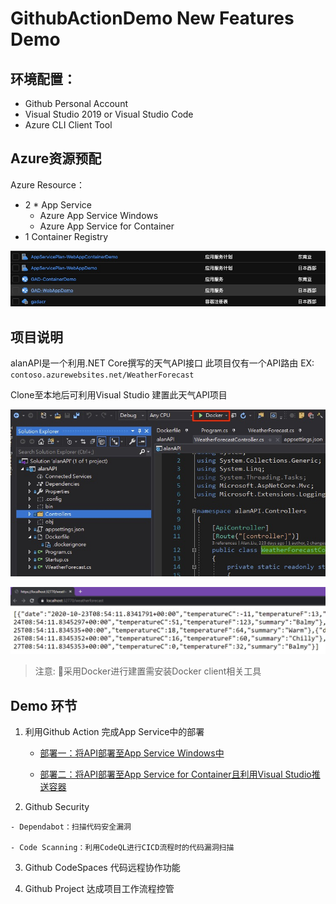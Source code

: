 # GithubActionDemo New Features Demo

## 环境配置：

- Github Personal Account
- Visual Studio 2019 or Visual Studio Code
- Azure CLI Client Tool

## Azure资源预配

Azure Resource：
-	2 * App Service
    - Azure App Service Windows
    - Azure App Service for Container
-	1 Container Registry

![](README/2020-10-22-16-34-13.png)

## 项目说明
alanAPI是一个利用.NET Core撰写的天气API接口
此项目仅有一个API路由
EX: `contoso.azurewebsites.net/WeatherForecast`

Clone至本地后可利用Visual Studio 建置此天气API项目

![](Demo1/2020-10-22-16-53-21.png)

![](Demo1/2020-10-22-16-54-45.png)

> 注意: 采用Docker进行建置需安装Docker client相关工具

## Demo 环节

 1. 利用Github Action 完成App Service中的部署

    - [部署一：将API部署至App Service Windows中](https://github.com/08Alan/GithubActionDemo/blob/master/Demo1-1.md)

    - [部署二：将API部署至App Service for Container且利用Visual Studio推送容器](https://github.com/08Alan/GithubActionDemo/blob/master/Demo1-2.md)

  2. Github Security

    - Dependabot：扫描代码安全漏洞

    - Code Scanning：利用CodeQL进行CICD流程时的代码漏洞扫描

  3. Github CodeSpaces 代码远程协作功能

  4. Github Project 达成项目工作流程控管
